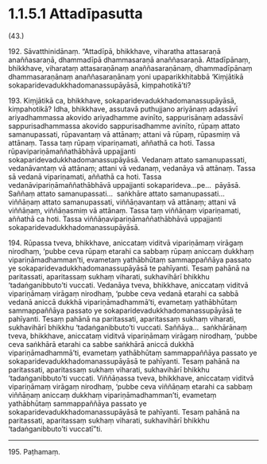 # 1.1.5.1 Attadīpasutta

(43.)

192\. Sāvatthinidānaṃ. “Attadīpā, bhikkhave, viharatha attasaraṇā anaññasaraṇā, dhammadīpā dhammasaraṇā anaññasaraṇā. Attadīpānaṃ, bhikkhave, viharataṃ attasaraṇānaṃ anaññasaraṇānaṃ, dhammadīpānaṃ dhammasaraṇānaṃ anaññasaraṇānaṃ yoni upaparikkhitabbā ‘Kiṃjātikā sokaparidevadukkhadomanassupāyāsā, kiṃpahotikā’ti?

193\. Kiṃjātikā ca, bhikkhave, sokaparidevadukkhadomanassupāyāsā, kiṃpahotikā? Idha, bhikkhave, assutavā puthujjano ariyānaṃ adassāvī ariyadhammassa akovido ariyadhamme avinīto, sappurisānaṃ adassāvī sappurisadhammassa akovido sappurisadhamme avinīto, rūpaṃ attato samanupassati, rūpavantaṃ vā attānaṃ; attani vā rūpaṃ, rūpasmiṃ vā attānaṃ. Tassa taṃ rūpaṃ vipariṇamati, aññathā ca hoti. Tassa rūpavipariṇāmaññathābhāvā uppajjanti sokaparidevadukkhadomanassupāyāsā. Vedanaṃ attato samanupassati, vedanāvantaṃ vā attānaṃ; attani vā vedanaṃ, vedanāya vā attānaṃ. Tassa sā vedanā vipariṇamati, aññathā ca hoti. Tassa vedanāvipariṇāmaññathābhāvā uppajjanti sokaparideva…pe…  pāyāsā. Saññaṃ attato samanupassati…  saṅkhāre attato samanupassati…  viññāṇaṃ attato samanupassati, viññāṇavantaṃ vā attānaṃ; attani vā viññāṇaṃ, viññāṇasmiṃ vā attānaṃ. Tassa taṃ viññāṇaṃ vipariṇamati, aññathā ca hoti. Tassa viññāṇavipariṇāmaññathābhāvā uppajjanti sokaparidevadukkhadomanassupāyāsā.

194\. Rūpassa tveva, bhikkhave, aniccataṃ viditvā vipariṇāmaṃ virāgaṃ nirodhaṃ, ‘pubbe ceva rūpaṃ etarahi ca sabbaṃ rūpaṃ aniccaṃ dukkhaṃ vipariṇāmadhamman’ti, evametaṃ yathābhūtaṃ sammappaññāya passato ye sokaparidevadukkhadomanassupāyāsā te pahīyanti. Tesaṃ pahānā na paritassati, aparitassaṃ sukhaṃ viharati, sukhavihārī bhikkhu ‘tadaṅganibbuto’ti vuccati. Vedanāya tveva, bhikkhave, aniccataṃ viditvā vipariṇāmaṃ virāgaṃ nirodhaṃ, ‘pubbe ceva vedanā etarahi ca sabbā vedanā aniccā dukkhā vipariṇāmadhammā’ti, evametaṃ yathābhūtaṃ sammappaññāya passato ye sokaparidevadukkhadomanassupāyāsā te pahīyanti. Tesaṃ pahānā na paritassati, aparitassaṃ sukhaṃ viharati, sukhavihārī bhikkhu ‘tadaṅganibbuto’ti vuccati. Saññāya…  saṅkhārānaṃ tveva, bhikkhave, aniccataṃ viditvā vipariṇāmaṃ virāgaṃ nirodhaṃ, ‘pubbe ceva saṅkhārā etarahi ca sabbe saṅkhārā aniccā dukkhā vipariṇāmadhammā’ti, evametaṃ yathābhūtaṃ sammappaññāya passato ye sokaparidevadukkhadomanassupāyāsā te pahīyanti. Tesaṃ pahānā na paritassati, aparitassaṃ sukhaṃ viharati, sukhavihārī bhikkhu ‘tadaṅganibbuto’ti vuccati. Viññāṇassa tveva, bhikkhave, aniccataṃ viditvā vipariṇāmaṃ virāgaṃ nirodhaṃ, ‘pubbe ceva viññāṇaṃ etarahi ca sabbaṃ viññāṇaṃ aniccaṃ dukkhaṃ vipariṇāmadhamman’ti, evametaṃ yathābhūtaṃ sammappaññāya passato ye sokaparidevadukkhadomanassupāyāsā te pahīyanti. Tesaṃ pahānā na paritassati, aparitassaṃ sukhaṃ viharati, sukhavihārī bhikkhu ‘tadaṅganibbuto’ti vuccatī”ti.

---

195\. Paṭhamaṃ.
